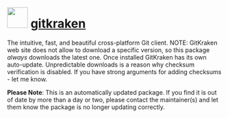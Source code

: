 # <img src="https://cdn.jsdelivr.net/gh/mkevenaar/chocolatey-packages@e79a1cb3d5eeda949226195b6119fe41a511b9ce/icons/gitkraken.jpg" width="48" height="48"/> [gitkraken](https://community.chocolatey.org/packages/gitkraken)

The intuitive, fast, and beautiful cross-platform Git client. NOTE: GitKraken web site does not allow to download a specific version, so this package *always* downloads the latest one. Once installed GitKraken has its own auto-update. Unpredictable downloads is a reason why checksum verification is disabled. If you have strong arguments for adding checksums - let me know.

**Please Note**: This is an automatically updated package. If you find it is
out of date by more than a day or two, please contact the maintainer(s) and
let them know the package is no longer updating correctly.

